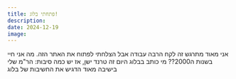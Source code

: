 ```yaml
---
title: פתחתי בלוג!
description: 
date: 2024-12-19
image:
---
```

אני מאוד מתרגש זה לקח הרבה עבודה אבל הצלחתי לפתוח את האתר הזה.
מה אני חיי בשנות ה2000?? מי כותב בבלוג היום זה טרנד ישן, אז יש כמה סיבות:
הר"מ שלי בישיבה מאוד הדגיש את החשיבות של בלוג